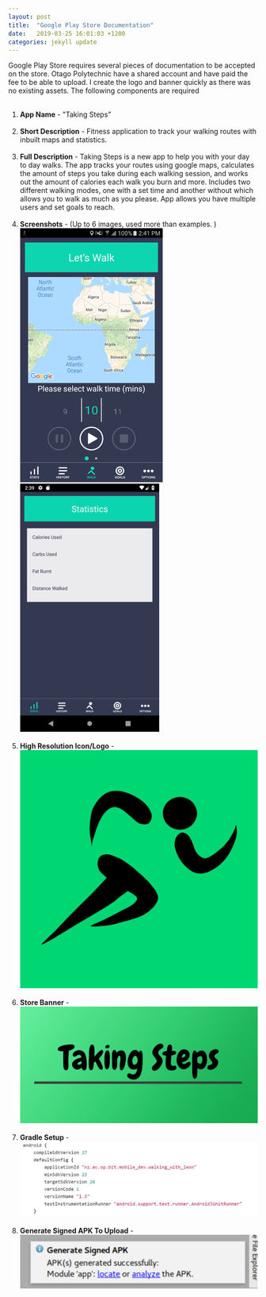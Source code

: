 ```yaml
---
layout: post
title:  "Google Play Store Documentation"
date:   2019-03-25 16:01:03 +1200
categories: jekyll update
---
```


Google Play Store requires several pieces of documentation to be accepted on the store. Otago Polytechnic have a shared account and have paid the fee to be able to upload. I create the logo and banner quickly as there was no existing assets. The following components are required<br><br>

1. **App Name** - "Taking Steps"
<br><br>
2. **Short Description** - Fitness application to track your walking routes with inbuilt maps and statistics.
<br><br>
3. **Full Description** - Taking Steps is a new app to help you with your day to day walks. The app tracks your routes using google maps, calculates the amount of steps you take during each walking session, and works out the amount of calories each walk you burn and more. Includes two different walking modes, one with a set time and another without which allows you to walk as much as you please. App allows you have multiple users and set goals to reach.
<br><br>
4. **Screenshots** - (Up to 6 images, used more than examples.      )
![](/assets/screenshot1.png) 
![](/assets/screenshot2.png)
<br><br>
5. **High Resolution Icon/Logo** - 
![](/assets/logo.jpg)
<br><br>
6. **Store Banner** - 
![](/assets/banner.jpg)
<br><br>
7. **Gradle Setup** - 
![](/assets/oldgradle.jpg)
<br><br>
8. **Generate Signed APK To Upload** -
![](/assets/APK.jpg)

